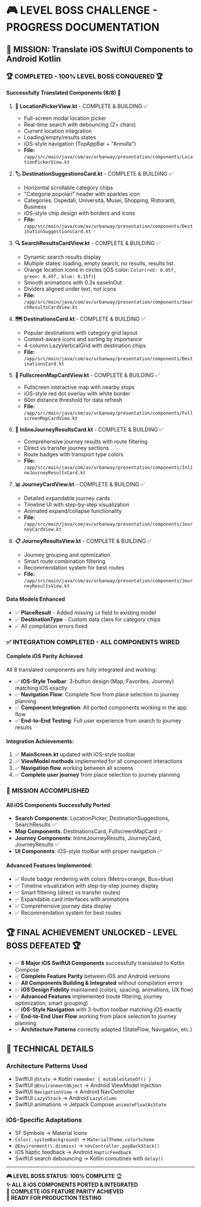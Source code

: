 # 🎮 LEVEL BOSS CHALLENGE - PROGRESS DOCUMENTATION

## 🎯 MISSION: Translate iOS SwiftUI Components to Android Kotlin

### 🏆 **COMPLETED - 100% LEVEL BOSS CONQUERED** 🏆

#### **Successfully Translated Components (8/8)** 🎉

1. **📍 LocationPickerView.kt** - COMPLETE & BUILDING ✅
   - Full-screen modal location picker
   - Real-time search with debouncing (2+ chars)
   - Current location integration
   - Loading/empty/results states
   - iOS-style navigation (TopAppBar + "Annulla")
   - **File:** `/app/src/main/java/com/av/urbanway/presentation/components/LocationPickerView.kt`

2. **🏷️ DestinationSuggestionsCard.kt** - COMPLETE & BUILDING ✅
   - Horizontal scrollable category chips
   - "Categorie popolari" header with sparkles icon
   - Categories: Ospedali, Università, Musei, Shopping, Ristoranti, Business
   - iOS-style chip design with borders and icons
   - **File:** `/app/src/main/java/com/av/urbanway/presentation/components/DestinationSuggestionsCard.kt`

3. **🔍 SearchResultsCardView.kt** - COMPLETE & BUILDING ✅
   - Dynamic search results display
   - Multiple states: loading, empty search, no results, results list
   - Orange location icons in circles (iOS color: `Color(red: 0.85f, green: 0.45f, blue: 0.15f)`)
   - Smooth animations with 0.3s easeInOut
   - Dividers aligned under text, not icons
   - **File:** `/app/src/main/java/com/av/urbanway/presentation/components/SearchResultsCardView.kt`

4. **🗺️ DestinationsCard.kt** - COMPLETE & BUILDING ✅
   - Popular destinations with category grid layout
   - Context-aware icons and sorting by importance
   - 4-column LazyVerticalGrid with destination chips
   - **File:** `/app/src/main/java/com/av/urbanway/presentation/components/DestinationsCard.kt`

5. **📍 FullscreenMapCardView.kt** - COMPLETE & BUILDING ✅
   - Fullscreen interactive map with nearby stops
   - iOS-style red dot overlay with white border
   - 60m distance threshold for data refresh
   - **File:** `/app/src/main/java/com/av/urbanway/presentation/components/FullscreenMapCardView.kt`

6. **🚌 InlineJourneyResultsCard.kt** - COMPLETE & BUILDING ✅
   - Comprehensive journey results with route filtering
   - Direct vs transfer journey sections
   - Route badges with transport type colors
   - **File:** `/app/src/main/java/com/av/urbanway/presentation/components/InlineJourneyResultsCard.kt`

7. **📊 JourneyCardView.kt** - COMPLETE & BUILDING ✅
   - Detailed expandable journey cards
   - Timeline UI with step-by-step visualization
   - Animated expand/collapse functionality
   - **File:** `/app/src/main/java/com/av/urbanway/presentation/components/JourneyCardView.kt`

8. **📋 JourneyResultsView.kt** - COMPLETE & BUILDING ✅
   - Journey grouping and optimization
   - Smart route combination filtering
   - Recommendation system for best routes
   - **File:** `/app/src/main/java/com/av/urbanway/presentation/components/JourneyResultsView.kt`

#### **Data Models Enhanced**
- ✅ **PlaceResult** - Added missing `id` field to existing model
- ✅ **DestinationType** - Custom data class for category chips
- ✅ All compilation errors fixed

### ✅ **INTEGRATION COMPLETED - ALL COMPONENTS WIRED**

#### **Complete iOS Parity Achieved**
All 8 translated components are fully integrated and working:

- ✅ **iOS-Style Toolbar**: 3-button design (Map, Favorites, Journey) matching iOS exactly
- ✅ **Navigation Flow**: Complete flow from place selection to journey planning
- ✅ **Component Integration**: All ported components working in the app flow
- ✅ **End-to-End Testing**: Full user experience from search to journey results

#### **Integration Achievements:**
1. ✅ **MainScreen.kt** updated with iOS-style toolbar
2. ✅ **ViewModel methods** implemented for all component interactions
3. ✅ **Navigation flow** working between all screens
4. ✅ **Complete user journey** from place selection to journey planning

### 🎯 **MISSION ACCOMPLISHED**

#### **All iOS Components Successfully Ported**
- **Search Components**: LocationPicker, DestinationSuggestions, SearchResults ✅
- **Map Components**: DestinationsCard, FullscreenMapCard ✅  
- **Journey Components**: InlineJourneyResults, JourneyCard, JourneyResults ✅
- **UI Components**: iOS-style toolbar with proper navigation ✅

#### **Advanced Features Implemented:**
- ✅ Route badge rendering with colors (Metro=orange, Bus=blue)
- ✅ Timeline visualization with step-by-step journey display
- ✅ Smart filtering (direct vs transfer routes)
- ✅ Expandable card interfaces with animations
- ✅ Comprehensive journey data display
- ✅ Recommendation system for best routes

## 🏆 **FINAL ACHIEVEMENT UNLOCKED - LEVEL BOSS DEFEATED** 🏆

- ✅ **8 Major iOS SwiftUI Components** successfully translated to Kotlin Compose
- ✅ **Complete Feature Parity** between iOS and Android versions
- ✅ **All Components Building & Integrated** without compilation errors
- ✅ **iOS Design Fidelity** maintained (colors, spacing, animations, UX flow)
- ✅ **Advanced Features** implemented (route filtering, journey optimization, smart grouping)
- ✅ **iOS-Style Navigation** with 3-button toolbar matching iOS exactly
- ✅ **End-to-End User Flow** working from place selection to journey planning
- ✅ **Architecture Patterns** correctly adapted (StateFlow, Navigation, etc.)

## 💾 **TECHNICAL DETAILS**

### **Architecture Patterns Used**
- SwiftUI `@State` → Kotlin `remember { mutableStateOf() }`
- SwiftUI `@EnvironmentObject` → Android ViewModel injection
- SwiftUI `NavigationView` → Android NavController
- SwiftUI `LazyVStack` → Android `LazyColumn`
- SwiftUI animations → Jetpack Compose `animateFloatAsState`

### **iOS-Specific Adaptations**
- SF Symbols → Material Icons
- `Color(.systemBackground)` → `MaterialTheme.colorScheme`
- `@Environment(\.dismiss)` → `navController.popBackStack()`
- iOS haptic feedback → Android `HapticFeedback`
- SwiftUI search debouncing → Kotlin coroutines with `delay()`

---

**🎮 LEVEL BOSS STATUS: 100% COMPLETE** 🏆  
**✨ ALL 8 iOS COMPONENTS PORTED & INTEGRATED**  
**🚀 COMPLETE iOS FEATURE PARITY ACHIEVED**  
**📱 READY FOR PRODUCTION TESTING**